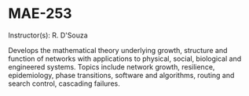 # MAE-253

Instructor(s): R. D'Souza

Develops the mathematical theory underlying growth, structure and function of networks with applications to physical, social, biological and engineered systems. Topics include network growth, resilience, epidemiology, phase transitions, software and algorithms, routing and search control, cascading failures.
